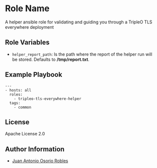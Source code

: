 Role Name
=========

A helper ansible role for validating and guiding you through a TripleO TLS
everywhere deployment


Role Variables
--------------

* `helper_report_path`: Is the path where the report of the helper run will
                        be stored. Defaults to **/tmp/report.txt**.


Example Playbook
----------------

    ---
    - hosts: all
      roles:
        - tripleo-tls-everywhere-helper
      tags:
        - common

License
-------

Apache License 2.0

Author Information
------------------

* [Juan Antonio Osorio Robles](https://jaormx.github.io/)
